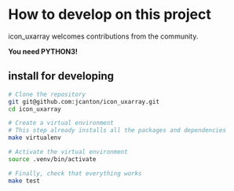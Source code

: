 # How to develop on this project

icon_uxarray welcomes contributions from the community.

**You need PYTHON3!**

## install for developing

```bash
# Clone the repository
git git@github.com:jcanton/icon_uxarray.git
cd icon_uxarray

# Create a virtual environment
# This step already installs all the packages and dependencies
make virtualenv

# Activate the virtual environment
source .venv/bin/activate

# Finally, check that everything works
make test
```